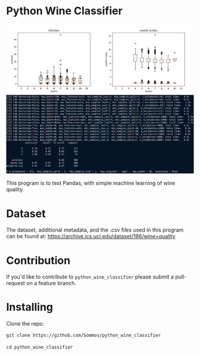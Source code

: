 # Python Wine Classifier

<p align="center">
    <img src="figs/chlorides.png" width="250"/>
    <img src="figs/volatilewhiteacidity.png" width="250"/>
    <img src="image_0.png" width="750"/>
</p>

This program is to test Pandas, with simple machine learning of wine quality.

# Dataset

The dataset, additional metadata, and the .csv files used in this program can be found at:
https://archive.ics.uci.edu/dataset/186/wine+quality

# Contribution 

If you'd like to contribute to `python_wine_classifier` please submit a pull-request on a feature branch.

# Installing

Clone the repo:

    git clone https://github.com/Sommos/python_wine_classifier

    cd python_wine_classifier
